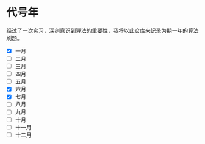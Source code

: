 # 代号年

​	经过了一次实习，深刻意识到算法的重要性，我将以此仓库来记录为期一年的算法刷题。

- [x] 一月
- [ ] 二月
- [ ] 三月
- [ ] 四月
- [ ] 五月
- [x] 六月
- [x] 七月
- [ ] 八月
- [ ] 九月
- [ ] 十月
- [ ] 十一月
- [ ] 十二月